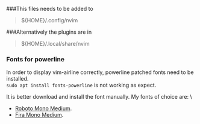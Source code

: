 ###This files needs to be added to
 > ${HOME}/.config/nvim

###Alternatively the plugins are in
 > ${HOME}/.local/share/nvim

### Fonts for powerline
In order to display vim-airline correctly, powerline patched fonts need to be installed.\
`sudo apt install fonts-powerline` is not working as expect.

It is better download and install the font manually.
My fonts of choice are: \
* [Roboto Mono Medium](https://github.com/powerline/fonts/raw/master/RobotoMono/Roboto%20Mono%20Medium%20for%20Powerline.ttf).
* [Fira Mono Medium](https://github.com/powerline/fonts/raw/master/FiraMono/FuraMono-Medium%20Powerline.otf).

